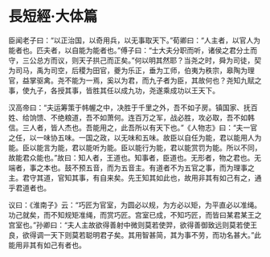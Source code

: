 # 長短經·大体篇

臣闻老子曰：“以正治国，以奇用兵，以无事取天下。”荀卿曰：“人主者，以官人为能者也。匹夫者，以自能为能者也。”傅子曰：“士大夫分职而听，诸侯之君分土而守，三公总方而议，则天子拱己而正矣。”何以明其然耶？当尧之时，舜为司徒，契为司马，禹为司空，后稷为田官，夔为乐正，垂为工师，伯夷为秩宗，皋陶为理官，益掌驱禽。尧不能为一焉，奚以为君，而九子者为臣，其故何也？尧知九赋之事，使九子，各授其事，皆胜其任以成九功，尧遂乘成功以王天下。

汉高帝曰：“夫运筹策于帏幄之中，决胜于千里之外，吾不如子房。镇国家、抚百姓、给饷馈、不绝粮道，吾不如萧何。连百万之军，战必胜，攻必取，吾不如韩信。三人者，皆人杰也。吾能用之，此吾所以有天下也。”《人物志》曰：“夫一官之任，以一味协五味。一国之政，以无味和五味。故臣以自任为能，君以能用人为能。臣以能言为能，君以能听为能。臣以能行为能，君以能赏罚为能。所以不同，故能君众能也。”故曰：知人者，王道也。知事者，臣道也。无形者，物之君也。无端者，事之本也。鼓不预五音，而为五音主。有道者不为五官之事，而为理事之主。君守其道，官知其事，有自来矣。先王知其如此也，故用非其有如己有之，通乎君道者也。

议曰：《淮南子》云：“巧匠为官室，为圆必以规，为方必以矩，为平直必以准绳。功己就矣，而不知规矩准绳，而赏巧匠。宫室已成，不知巧匠，而皆曰某君某王之宫室也。”孙卿曰：“夫人主故欲得善射中微则莫若使羿，欲得善御致远则莫若使王良，欲得调一天下则莫若聪明君子矣。其用智甚简，其为事不劳，而功名甚大。”此能用非其有如己有者也。
